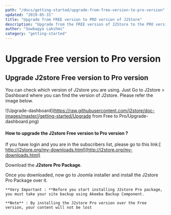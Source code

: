 ```yaml
---
path: "/docs/getting-started/upgrade-from-free-version-to-pro-version"
updated: "2019-05-31"
title: "Upgrade from FREE version to PRO version of J2Store"
description: "Upgrade from the FREE version of J2Store to the PRO version"
author: "Sowbagya Lakshmi"
category: "getting-started"
---
```

# **Upgrade Free version to Pro version**

## **Upgrade J2store Free version to Pro version**
You can check which version of J2store you are using. Just Go to J2store > Dashboard where you can find the version of J2store. Please refer the image below.

![Upgrade-dashboard](https://raw.githubusercontent.com/j2store/doc-images/master//getting-started/Upgrade from Free to Pro/Upgrade-dashboard.png)


#### **How to upgrade the J2store Free version to Pro version ?**

If you have login and you are in the subscribers list, please go to this link:[ http://j2store.org/my-downloads.html](http://j2store.org/my-downloads.html)

Download the **J2store Pro Package**.

Once you downloaded, now go to Joomla installer and install the J2store Pro Package over it.

    **Very Important : **Before you start installing J2store Pro package, you must take your site backup using Akeeba Backup Component.

    **Note** : By installing the J2store Pro version over the Free version, your content will not be lost


